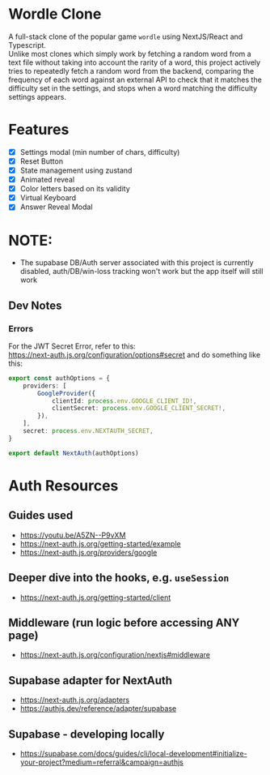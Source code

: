 # Wordle Clone

A full-stack clone of the popular game `wordle` using NextJS/React and Typescript.  
Unlike most clones which simply work by fetching a random word from a text file without taking into account the rarity of a word, this project actively tries to repeatedly fetch a random word from the backend, comparing the frequency of each word against an external API to check that it matches the difficulty set in the settings, and stops when a word matching the difficulty settings appears.

# Features

-   [x] Settings modal (min number of chars, difficulty)
-   [x] Reset Button
-   [x] State management using zustand
-   [x] Animated reveal
-   [x] Color letters based on its validity
-   [x] Virtual Keyboard
-   [x] Answer Reveal Modal

# NOTE:

-   The supabase DB/Auth server associated with this project is currently disabled, auth/DB/win-loss tracking won't work but the app itself will still work

## Dev Notes

### Errors

For the JWT Secret Error, refer to this:  
https://next-auth.js.org/configuration/options#secret
and do something like this:

```ts
export const authOptions = {
    providers: [
        GoogleProvider({
            clientId: process.env.GOOGLE_CLIENT_ID!,
            clientSecret: process.env.GOOGLE_CLIENT_SECRET!,
        }),
    ],
    secret: process.env.NEXTAUTH_SECRET,
}

export default NextAuth(authOptions)
```

# Auth Resources

## Guides used

-   https://youtu.be/A5ZN--P9vXM
-   https://next-auth.js.org/getting-started/example
-   https://next-auth.js.org/providers/google

## Deeper dive into the hooks, e.g. `useSession`

-   https://next-auth.js.org/getting-started/client

## Middleware (run logic before accessing ANY page)

-   https://next-auth.js.org/configuration/nextjs#middleware

## Supabase adapter for NextAuth

-   https://next-auth.js.org/adapters
-   https://authjs.dev/reference/adapter/supabase

## Supabase - developing locally

-   https://supabase.com/docs/guides/cli/local-development#initialize-your-project?medium=referral&campaign=authjs
